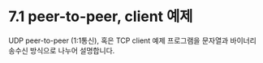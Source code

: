 ﻿# 7.1 peer-to-peer, client 예제

UDP peer-to-peer (1:1통신), 혹은 TCP client 예제 프로그램을 문자열과 바이너리 송수신 방식으로 나누어 설명합니다.
